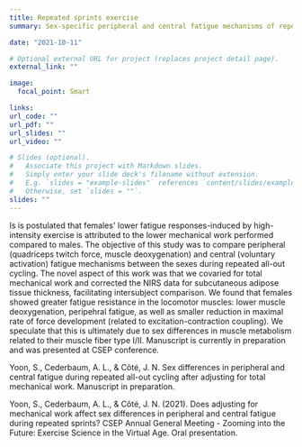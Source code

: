 ```yaml
---
title: Repeated sprints exercise
summary: Sex-specific peripheral and central fatigue mechanisms of repeated all-out cycling

date: "2021-10-11"

# Optional external URL for project (replaces project detail page).
external_link: ""

image:
  focal_point: Smart

links:
url_code: ""
url_pdf: ""
url_slides: ""
url_video: ""

# Slides (optional).
#   Associate this project with Markdown slides.
#   Simply enter your slide deck's filename without extension.
#   E.g. `slides = "example-slides"` references `content/slides/example-slides.md`.
#   Otherwise, set `slides = ""`.
slides: ""
---
```


Is is postulated that females' lower fatigue responses-induced by high-intensity exercise is attributed to the lower mechanical work performed compared to males. The objective of this study was to compare peripheral (quadriceps twitch force, muscle deoxygenation) and central (voluntary activation) fatigue mechanisms between the sexes during repeated all-out cycling. The novel aspect of this work was that we covaried for total mechanical work and corrected the NIRS data for subcutaneous adipose tissue thickness, facilitating intersubject comparison. We found that females showed greater fatigue resistance in the locomotor muscles: lower muscle deoxygenation, peripehral fatigue, as well as smaller reduction in maximal rate of force development (related to excitation-contraction coupling). We speculate that this is ultimately due to sex differences in muscle metabolism related to their muscle fiber type I/II. Manuscript is currently in preparation and was presented at CSEP conference.

Yoon, S., Cederbaum, A. L., & Côté, J. N. Sex differences in peripheral and central fatigue during repeated all-out cycling after adjusting for total mechanical work. Manuscript in preparation.

Yoon, S., Cederbaum, A. L., & Côté, J. N. (2021). Does adjusting for mechanical work affect sex differences in peripheral and central fatigue during repeated sprints? CSEP Annual General Meeting - Zooming into the Future: Exercise Science in the Virtual Age. Oral presentation.